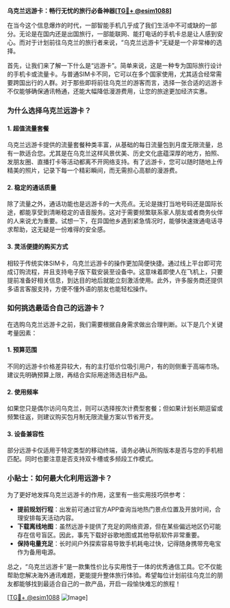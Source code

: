 **乌克兰远游卡：畅行无忧的旅行必备神器[[TG💪+ @esim1088](https://t.me/s/esim1088)]**

在当今这个信息爆炸的时代，一部智能手机几乎成了我们生活中不可或缺的一部分。无论是在国内还是出国旅行，一部能联网、能打电话的手机卡总是让人感到安心。而对于计划前往乌克兰的旅行者来说，“乌克兰远游卡”无疑是一个非常棒的选择。

首先，让我们来了解一下什么是“远游卡”。简单来说，这是一种专为国际旅行设计的手机卡或流量卡。与普通SIM卡不同，它可以在多个国家使用，尤其适合经常需要跨国出行的人群。对于那些即将前往乌克兰的游客而言，选择一张合适的远游卡不仅能够确保通讯畅通，还能大幅降低漫游费用，让您的旅途更加经济实惠。

### **为什么选择乌克兰远游卡？**

#### **1. 超值流量套餐**
乌克兰远游卡提供的流量套餐种类丰富，从基础的每日流量包到月度无限流量，总有一款适合您。尤其是在乌克兰这样风景优美、历史文化底蕴深厚的地方，拍照、发朋友圈、直播打卡等活动都离不开网络支持。有了远游卡，您可以随时随地上传精美的照片，记录下每一个精彩瞬间，而无需担心高额的漫游费。

#### **2. 稳定的通话质量**
除了流量之外，通话功能也是远游卡的一大亮点。无论是拨打当地号码还是国际长途，都能享受到清晰稳定的语音服务。这对于需要频繁联系家人朋友或者商务伙伴的人来说尤为重要。试想一下，在异国他乡遇到紧急情况时，能够快速拨通电话寻求帮助，这无疑是一份难得的安全感。

#### **3. 灵活便捷的购买方式**
相较于传统实体SIM卡，乌克兰远游卡的操作更加简便快捷。通过线上平台即可完成订购流程，并且支持电子版下载安装至设备中。这意味着即使人在飞机上，只要提前准备好相关信息，到达目的地后就能立刻激活使用。此外，许多服务商还提供多语言客服支持，方便不懂外语的朋友也能轻松操作。

### **如何挑选最适合自己的远游卡？**

在选购乌克兰远游卡之前，我们需要根据自身需求做出合理判断。以下是几个关键考量因素：

#### **1. 预算范围**
不同的远游卡价格差异较大，有的主打低价位吸引用户，有的则侧重于高端市场。建议先明确预算上限，再结合实际用途筛选目标产品。

#### **2. 使用频率**
如果您只是偶尔访问乌克兰，则可以选择按次计费型套餐；但如果计划长期逗留或频繁往返，则建议购买包月制无限流量方案以节省开支。

#### **3. 设备兼容性**
部分远游卡仅适用于特定类型的移动终端，请务必确认所购版本是否与您的手机相匹配。同时也要注意是否支持双卡槽或多频段工作模式。

### **小贴士：如何最大化利用远游卡？**

为了更好地发挥乌克兰远游卡的作用，这里有一些实用技巧供参考：

- **提前规划行程**：出发前可通过官方APP查询当地热门景点位置及开放时间，合理安排每天活动内容。
- **下载离线地图**：虽然远游卡提供了充足的网络资源，但在某些偏远地区仍可能存在信号盲区。因此，事先下载好谷歌地图或其他导航软件非常重要。
- **保持电量充足**：长时间户外探索容易导致手机耗电过快，记得随身携带充电宝作为备用电源。

总之，“乌克兰远游卡”是一款集性价比与实用性于一体的优秀通信工具。它不仅能帮助您解决海外通讯难题，更能提升整体旅行体验。希望每位计划前往乌克兰的朋友都能够找到最适合自己的一款产品，开启一段愉快难忘的旅程！

[[TG💪+ @esim1088](https://t.me/s/esim1088) ![Image](https://i.postimg.cc/4NQfJmqS/Snipaste-2025-05-13-00-14-12.png)]